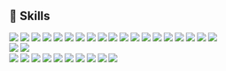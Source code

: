 ## 💼 Skills
![](https://img.shields.io/badge/Code-Flutter-informational?style=flat&logo=flutter&logoColor=white&color=4AB197)
![](https://img.shields.io/badge/Code-Dart-informational?style=flat&logo=dart&logoColor=white&color=4AB197)
![](https://img.shields.io/badge/Code-React-informational?style=flat&logo=react&logoColor=white&color=4AB197)
![](https://img.shields.io/badge/Code-JavaScript-informational?style=flat&logo=JavaScript&logoColor=white&color=4AB197)
![](https://img.shields.io/badge/Code-BootStrap-informational?style=flat&logo=Bootstrap&logoColor=white&color=4AB197)
![](https://img.shields.io/badge/Code-Python-informational?style=flat&logo=python&logoColor=white&color=4AB197)
![](https://img.shields.io/badge/Code-Pandas-informational?style=flat&logo=pandas&logoColor=white&color=4AB197)
![](https://img.shields.io/badge/Code-Numpy-informational?style=flat&logo=numpy&logoColor=white&color=4AB197)
![](https://img.shields.io/badge/Code-BeautifulSoup-informational?style=flat&logo=python&logoColor=white&color=4AB197)
![](https://img.shields.io/badge/Code-Matplotlib-informational?style=flat&logo=python&logoColor=white&color=4AB197)
![](https://img.shields.io/badge/Code-Plotly-informational?style=flat&logo=plotly&logoColor=white&color=4AB197)
![](https://img.shields.io/badge/Code-Seaborn-informational?style=flat&logo=python&logoColor=white&color=4AB197)
![](https://img.shields.io/badge/Code-Selenium-informational?style=flat&logo=selenium&logoColor=white&color=4AB197)
![](https://img.shields.io/badge/Code-flask-informational?style=flat&logo=flask&logoColor=white&color=4AB197)
![](https://img.shields.io/badge/Code-CSharp-informational?style=flat&logo=c-sharp&logoColor=white&color=4AB197)
![](https://img.shields.io/badge/Code-Firebase-informational?style=flat&logo=firebase&logoColor=white&color=4AB197)
![](https://img.shields.io/badge/Code-MySQL-informational?style=flat&logo=MySQL&logoColor=white&color=4AB197)
![](https://img.shields.io/badge/Code-MATLAB-informational?style=flat&logo=MATRIXL&logoColor=white&color=4AB197)
![](https://img.shields.io/badge/Code-Prolog-informational?style=flat&logo=&logoColor=white&color=4AB197)
<br>
![](https://img.shields.io/badge/Style-CSS-informational?style=flat&logo=css3&logoColor=white&color=4AB197)
![](https://img.shields.io/badge/Style-HTML-informational?style=flat&logo=HTML5&logoColor=white&color=4AB197)
<br>
![](https://img.shields.io/badge/Tools-VScode-informational?style=flat&logo=VisualStudioCode&logoColor=white&color=4AB197)
![](https://img.shields.io/badge/Tools-VisualStudio-informational?style=flat&logo=visualstudio&logoColor=white&color=4AB197)
![](https://img.shields.io/badge/Tools-JupyterNotebook-informational?style=flat&logo=Jupyter&logoColor=white&color=4AB197)
![](https://img.shields.io/badge/Tools-PowerBI-informational?style=flat&logo=PowerBI&logoColor=white&color=4AB197)
![](https://img.shields.io/badge/Tools-NPM-informational?style=flat&logo=npm&logoColor=white&color=4AB197)
![](https://img.shields.io/badge/Tools-Photoshop-informational?style=flat&logo=Adobe-Photoshop&logoColor=white&color=4AB197)
![](https://img.shields.io/badge/Tools-Illustrator-informational?style=flat&logo=Adobe-Illustrator&logoColor=white&color=4AB197)
![](https://img.shields.io/badge/Tools-AdobeXD-informational?style=flat&logo=Adobe-XD&logoColor=white&color=4AB197)
![](https://img.shields.io/badge/Tools-GitHub-informational?style=flat&logo=GitHub&logoColor=white&color=4AB197)
![](https://img.shields.io/badge/Tools-GitLab-informational?style=flat&logo=GitLab&logoColor=white&color=4AB197)


